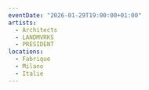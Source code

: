 ```yaml
---
eventDate: "2026-01-29T19:00:00+01:00"
artists:
  - Architects
  - LANDMVRKS
  - PRESIDENT
locations:
  - Fabrique
  - Milano
  - Italie
---
```

